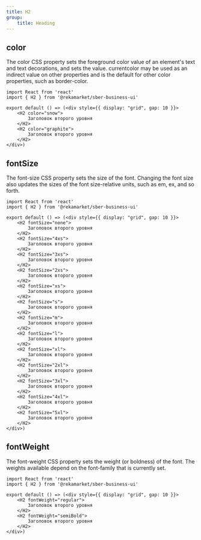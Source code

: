 ```yaml
---
title: H2
group:
	title: Heading
---
```



## color
The color CSS property sets the foreground color value of an element's text and text decorations, and sets the <currentcolor> value. currentcolor may be used as an indirect value on other properties and is the default for other color properties, such as border-color.

```tsx
import React from 'react'
import { H2 } from '@rekamarket/sber-business-ui'

export default () => (<div style={{ display: "grid", gap: 10 }}>
	<H2 color="snow">
		Заголовок второго уровня
	</H2>
	<H2 color="graphite">
		Заголовок второго уровня
	</H2>
</div>)
```

## fontSize
The font-size CSS property sets the size of the font. Changing the font size also updates the sizes of the font size-relative <length> units, such as em, ex, and so forth.

```tsx
import React from 'react'
import { H2 } from '@rekamarket/sber-business-ui'

export default () => (<div style={{ display: "grid", gap: 10 }}>
	<H2 fontSize="none">
		Заголовок второго уровня
	</H2>
	<H2 fontSize="4xs">
		Заголовок второго уровня
	</H2>
	<H2 fontSize="3xs">
		Заголовок второго уровня
	</H2>
	<H2 fontSize="2xs">
		Заголовок второго уровня
	</H2>
	<H2 fontSize="xs">
		Заголовок второго уровня
	</H2>
	<H2 fontSize="s">
		Заголовок второго уровня
	</H2>
	<H2 fontSize="m">
		Заголовок второго уровня
	</H2>
	<H2 fontSize="l">
		Заголовок второго уровня
	</H2>
	<H2 fontSize="xl">
		Заголовок второго уровня
	</H2>
	<H2 fontSize="2xl">
		Заголовок второго уровня
	</H2>
	<H2 fontSize="3xl">
		Заголовок второго уровня
	</H2>
	<H2 fontSize="4xl">
		Заголовок второго уровня
	</H2>
	<H2 fontSize="5xl">
		Заголовок второго уровня
	</H2>
</div>)
```

## fontWeight
The font-weight CSS property sets the weight (or boldness) of the font. The weights available depend on the font-family that is currently set.

```tsx
import React from 'react'
import { H2 } from '@rekamarket/sber-business-ui'

export default () => (<div style={{ display: "grid", gap: 10 }}>
	<H2 fontWeight="regular">
		Заголовок второго уровня
	</H2>
	<H2 fontWeight="semiBold">
		Заголовок второго уровня
	</H2>
</div>)
```
